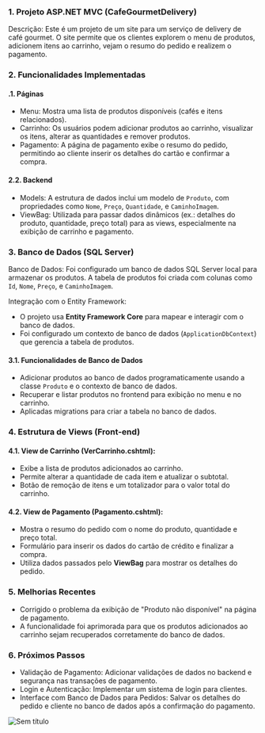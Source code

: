 
### 1. Projeto ASP.NET MVC (CafeGourmetDelivery)

Descrição:
Este é um projeto de um site para um serviço de delivery de café gourmet. O site permite que os clientes explorem o menu de produtos, adicionem itens ao carrinho, vejam o resumo do pedido e realizem o pagamento.

### 2. Funcionalidades Implementadas

#### .1. Páginas
- Menu: Mostra uma lista de produtos disponíveis (cafés e itens relacionados).
- Carrinho: Os usuários podem adicionar produtos ao carrinho, visualizar os itens, alterar as quantidades e remover produtos.
- Pagamento: A página de pagamento exibe o resumo do pedido, permitindo ao cliente inserir os detalhes do cartão e confirmar a compra.

#### 2.2. Backend
- Models: A estrutura de dados inclui um modelo de `Produto`, com propriedades como `Nome`, `Preço`, `Quantidade`, e `CaminhoImagem`.
- ViewBag: Utilizada para passar dados dinâmicos (ex.: detalhes do produto, quantidade, preço total) para as views, especialmente na exibição de carrinho e pagamento.

### 3. Banco de Dados (SQL Server)

Banco de Dados: 
Foi configurado um banco de dados SQL Server local para armazenar os produtos. A tabela de produtos foi criada com colunas como `Id`, `Nome`, `Preço`, e `CaminhoImagem`.

Integração com o Entity Framework:
- O projeto usa **Entity Framework Core** para mapear e interagir com o banco de dados.
- Foi configurado um contexto de banco de dados (`ApplicationDbContext`) que gerencia a tabela de produtos.

#### 3.1. Funcionalidades de Banco de Dados
- Adicionar produtos ao banco de dados programaticamente usando a classe `Produto` e o contexto de banco de dados.
- Recuperar e listar produtos no frontend para exibição no menu e no carrinho.
- Aplicadas migrations para criar a tabela no banco de dados.

### 4. Estrutura de Views (Front-end)

#### 4.1. View de Carrinho (VerCarrinho.cshtml):
- Exibe a lista de produtos adicionados ao carrinho.
- Permite alterar a quantidade de cada item e atualizar o subtotal.
- Botão de remoção de itens e um totalizador para o valor total do carrinho.

#### 4.2. View de Pagamento (Pagamento.cshtml):
- Mostra o resumo do pedido com o nome do produto, quantidade e preço total.
- Formulário para inserir os dados do cartão de crédito e finalizar a compra.
- Utiliza dados passados pelo **ViewBag** para mostrar os detalhes do pedido.

### 5. Melhorias Recentes
- Corrigido o problema da exibição de "Produto não disponível" na página de pagamento.
- A funcionalidade foi aprimorada para que os produtos adicionados ao carrinho sejam recuperados corretamente do banco de dados.

### 6. Próximos Passos
- Validação de Pagamento: Adicionar validações de dados no backend e segurança nas transações de pagamento.
- Login e Autenticação: Implementar um sistema de login para clientes.
- Interface com Banco de Dados para Pedidos: Salvar os detalhes do pedido e cliente no banco de dados após a confirmação do pagamento.

![Sem título](https://github.com/user-attachments/assets/9e27efb8-5a1f-4af7-8e2f-cf6f9cdb814d)

